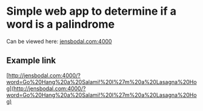 # Simple web app to determine if a word is a palindrome

Can be viewed here: [jensbodal.com:4000](jensbodal.com:4000)

## Example link

[http://jensbodal.com:4000/?word=Go%20Hang%20a%20Salami!%20I%27m%20a%20Lasagna%20Hog](http://jensbodal.com:4000/?word=Go%20Hang%20a%20Salami!%20I%27m%20a%20Lasagna%20Hog)
